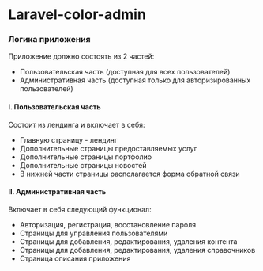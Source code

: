 # Laravel-color-admin

### Логика приложения
Приложение должно состоять из 2 частей:
- Пользовательская часть (доступная для всех пользователей)
- Административная часть (доступная только для авторизированных пользователей)


#### I. Пользовательская часть
Состоит из лендинга и включает в себя:
- Главную страницу - лендинг
- Дополнительные страницы предоставляемых услуг
- Дополнительные страницы портфолио
- Дополнительные страницы новостей
- В нижней части страницы располагается форма обратной связи

#### II. Административная часть
Включает в себя следующий функционал:
- Авторизация, регистрация, восстановление пароля
- Страницы для управления пользователями
- Страницы для добавления, редактирования, удаления контента
- Страницы для добавления, редактирования, удаления справочников
- Страница описания приложения
